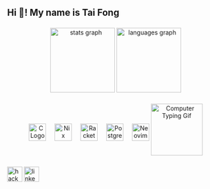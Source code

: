 <h2 align="left">Hi 👋! My name is Tai Fong</h2>

###

<div align="center">
  <img src="https://github-readme-stats.vercel.app/api?username=TaiFong&hide_title=false&hide_rank=false&show_icons=true&include_all_commits=true&count_private=true&disable_animations=false&theme=dracula&locale=en&hide_border=false" height="150" alt="stats graph"  />
  <img src="https://github-readme-stats.vercel.app/api/top-langs?username=TaiFong&locale=en&hide_title=false&layout=compact&card_width=320&langs_count=5&theme=dracula&hide_border=false" height="150" alt="languages graph"  />
</div>

###

<p align="center">
  <!-- Logos -->
  <img src="https://raw.githubusercontent.com/marwin1991/profile-technology-icons/refs/heads/main/icons/c.png" height="40" style="vertical-align: middle; margin-top:-100px;" alt="C Logo"/>
  <img width="12" />
  <img src="https://cdn.jsdelivr.net/gh/devicons/devicon/icons/nixos/nixos-original.svg" height="40" style="vertical-align: middle; margin-top:-100px;" alt="Nix Logo"/>
  <img width="12"/>
  <img src="https://cdn.jsdelivr.net/gh/devicons/devicon/icons/racket/racket-original.svg" height="40" style="vertical-align: middle; margin-top:-100px;" alt="Racket Logo"/>
  <img width="12"/>
  <img src="https://cdn.jsdelivr.net/gh/devicons/devicon/icons/postgresql/postgresql-original.svg" height="40" style="vertical-align: middle; margin-top:-100px;" alt="PostgreSQL Logo"/>
  <img width="12"/>
  <img src="https://cdn.jsdelivr.net/gh/devicons/devicon/icons/neovim/neovim-original.svg" height="40" style="vertical-align: middle; margin-top:-100px;" alt="Neovim Logo"/>

  <!-- GIF -->
  <img src="https://media0.giphy.com/media/v1.Y2lkPTc5MGI3NjExZnhyNTRnODNoYWs5bG0xZGp4c3d1cjhsb2g3MmxvcGxvc2Q4ZnVjeiZlcD12MV9pbnRlcm5hbF9naWZfYnlfaWQmY3Q9Zw/HoffxyN8ghVuw/giphy.gif" height="120" alt="Computer Typing Gif"/>
</p>

###

<div align="left">
  <img src="https://img.shields.io/static/v1?message=HackerRank&logo=hackerrank&label=&color=2EC866&logoColor=white&labelColor=&style=for-the-badge" height="35" alt="hackerrank logo"  />
  <img src="https://img.shields.io/static/v1?message=LinkedIn&logo=linkedin&label=&color=0077B5&logoColor=white&labelColor=&style=for-the-badge" height="35" alt="linkedin logo"  />
</div>

###

